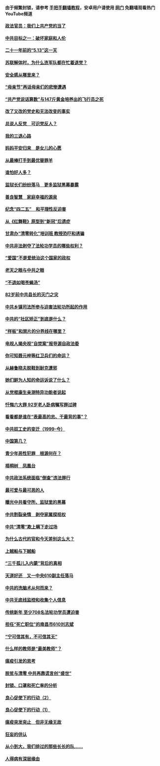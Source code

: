 #### 由于频繁封锁，请参考 [手把手翻墙教程](https://github.com/gfw-breaker/guides/wiki/)，安卓用户请使用 [网门](https://github.com/gfw-breaker/nogfw/blob/master/dl.md?t=05180900) 免翻墙观看热门YouTube频道 

#### [政法官员：我们上共产党的当了](../pages/19/425351.md?t=05180900) 

#### [中共目标之一：破坏家庭和人伦](../pages/19/424454.md?t=05180900) 

#### [二十一年前的“5.13”这一天](../pages/19/424814.md?t=05180900) 

#### [苏联解体时，为什么连军队都在忙着退党？](../pages/19/424335.md?t=05180900) 

#### [安全感从哪里来？](../pages/19/424336.md?t=05180900) 

#### [“母亲节”再话母亲们的悲惨遭遇](../pages/19/424234.md?t=05180900) 

#### [“共产党说话算数”与147斤黄金培养出的飞行员之死](../pages/19/424115.md?t=05180900) 

#### [改了又改的党史和无法改变的事实](../pages/19/424037.md?t=05180900) 

#### [总说人反党　可识党反人？](../pages/19/423820.md?t=05180900) 

#### [我的三退心路](../pages/19/423876.md?t=05180900) 

#### [妈妈平安归来　是女儿的心愿](../pages/19/423947.md?t=05180900) 

#### [从最棒打手到最优替罪羊](../pages/19/423819.md?t=05180900) 

#### [谁怕好人多？](../pages/19/423774.md?t=05180900) 

#### [监狱长们纷纷落马　更多监狱黑幕暴露](../pages/19/423787.md?t=05180900) 

#### [善良智慧　家庭幸福的源泉](../pages/19/423632.md?t=05180900) 

#### [纪念“四二五”　和平理性反迫害](../pages/19/423660.md?t=05180900) 

#### [从《红舞鞋》原型到“新冠”后遗症](../pages/19/423509.md?t=05180900) 

#### [甘肃办“清零转化”培训班 教授恐吓和诱骗](../pages/19/423498.md?t=05180900) 

#### [中共非法剥夺了法轮功学员的哪些权利？](../pages/19/423392.md?t=05180900) 

#### [“爱国”不是爱统治这个国家的政权](../pages/19/423029.md?t=05180900) 

#### [老天之眼与中共之眼](../pages/19/423378.md?t=05180900) 

#### [“不退如喝苍蝇汤”](../pages/19/423287.md?t=05180900) 

#### [82岁前中共县长的灭门之灾](../pages/19/423055.md?t=05180900) 

#### [中共乡镇司法所参与迫害法轮功所起的作用](../pages/19/423064.md?t=05180900) 

#### [中共的“社区矫正”到底是什么？](../pages/19/422870.md?t=05180900) 

#### [“样板”和禁片的分界线在哪里？](../pages/19/422704.md?t=05180900) 

#### [电视人揭央视“自焚案”报导源自政法委](../pages/19/422770.md?t=05180900) 

#### [你可知聂元梓等红卫兵们的命运？](../pages/19/422848.md?t=05180900) 

#### [从赫鲁晓夫脱鞋到耐克遭邪](../pages/19/422826.md?t=05180900) 

#### [她们鲜为人知的命运诉说了什么？](../pages/19/422754.md?t=05180900) 

#### [从党棍康生亲测特异功能者说起](../pages/19/422657.md?t=05180900) 

#### [忏悔六大罪 92岁老人卧病嘱写罪过碑](../pages/19/422750.md?t=05180900) 

#### [看看都是谁在“表最高的忠、干最背的事”？](../pages/19/422703.md?t=05180900) 

#### [中共奴工史的变迁（1999-今）](../pages/19/422656.md?t=05180900) 

#### [中国第几？](../pages/19/422496.md?t=05180900) 

#### [青少年恶性犯罪　根源何在？](../pages/19/422449.md?t=05180900) 

#### [梧桐树　凤凰台](../pages/19/422442.md?t=05180900) 

#### [中共政法系统面临“倒查”违法罪行](../pages/19/422497.md?t=05180900) 

#### [最可爱与最可恶的人](../pages/19/422448.md?t=05180900) 

#### [曝光中共看守所、监狱里的黑幕](../pages/19/422390.md?t=05180900) 

#### [中共割裂亲情　剥夺家属探视权](../pages/19/422364.md?t=05180900) 

#### [中共“清零”欺上瞒下走过场](../pages/19/422306.md?t=05180900) 

#### [为什么古代的官和今天差别这么大？](../pages/19/422228.md?t=05180900) 

#### [上贼船与下贼船](../pages/19/422276.md?t=05180900) 

#### [“三千孤儿入内蒙”背后的真相](../pages/19/422229.md?t=05180900) 

#### [天道好还　又一中央610副主任落马](../pages/19/422155.md?t=05180900) 

#### [中共的洗脑术从何而来？](../pages/19/422154.md?t=05180900) 

#### [中共无底线监控和收集个人信息](../pages/19/422039.md?t=05180900) 

#### [传统新年 至少708名法轮功学员遭迫害](../pages/19/421946.md?t=05180900) 

#### [担任“死亡职位”的南昌市610刘志斌](../pages/19/421957.md?t=05180900) 

#### [“宁可信其有，不可信其无”](../pages/19/421691.md?t=05180900) 

#### [什么样的教师是“最美教师”？](../pages/19/421755.md?t=05180900) 

#### [瘟疫引发的思考](../pages/19/421594.md?t=05180900) 

#### [脱贫与清零 中共再靠谎言创“盛世”](../pages/19/421590.md?t=05180900) 

#### [封锁、口罩和死亡率的分析](../pages/19/421495.md?t=05180900) 

#### [良心促使下的行动（2）](../pages/19/421361.md?t=05180900) 

#### [良心促使下的行动（1）](../pages/19/421302.md?t=05180900) 

#### [瘟疫突发突止　但非无缘无故](../pages/19/421281.md?t=05180900) 

#### [狂妄的供认](../pages/19/421199.md?t=05180900) 

#### [从小到大，我们排过的那些长长的队……](../pages/19/421243.md?t=05180900) 

#### [人得病有深层缘由](../pages/19/420864.md?t=05180900) 

